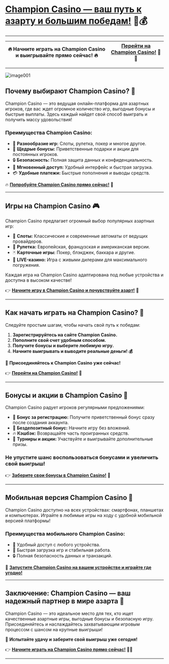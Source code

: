 # [Champion Casino — ваш путь к азарту и большим победам!](https://champcasino.ink/pobeda/doa-hats?p80412p305331p112c) 🎰💰  

---

| **🔥 Начните играть на Champion Casino и выигрывайте прямо сейчас! 🔥** | [**Перейти на Champion Casino!**](https://champcasino.ink/pobeda/doa-hats?p80412p305331p112c) 🎲✨ |
|:----------------------------------------------------------------------:|:------------------------------------------------------------------------:|

---
![image001](https://github.com/user-attachments/assets/8bb3f847-10fa-4ff0-ba0c-18c305017acf)

## **Почему выбирают Champion Casino? 🎯**  
Champion Casino — это ведущая онлайн-платформа для азартных игроков, где вас ждет огромное количество игр, выгодные бонусы и быстрые выплаты. Здесь каждый найдет свой способ выиграть и получить массу удовольствия!  

### **Преимущества Champion Casino:**  
- 🎰 **Разнообразие игр:** Слоты, рулетка, покер и многое другое.  
- 🎁 **Щедрые бонусы:** Приветственные подарки и акции для постоянных игроков.  
- 🔒 **Безопасность:** Полная защита данных и конфиденциальность.  
- 🚀 **Мгновенный доступ:** Удобный интерфейс и быстрая загрузка.  
- 💳 **Удобные платежи:** Быстрые пополнения и выводы средств.  

🔥 [**Попробуйте Champion Casino прямо сейчас!**](https://champcasino.ink/pobeda/doa-hats?p80412p305331p112c) 🎰  

---

## **Игры на Champion Casino 🎮**  
Champion Casino предлагает огромный выбор популярных азартных игр:  
- 🎰 **Слоты:** Классические и современные автоматы от ведущих провайдеров.  
- 🎲 **Рулетка:** Европейская, французская и американская версии.  
- 🃏 **Карточные игры:** Покер, блэкджек, баккара и другие.  
- 🎥 **LIVE-казино:** Игра с живыми дилерами для максимального погружения.  

Каждая игра на Champion Casino адаптирована под любые устройства и доступна в высоком качестве!  

👉 [**Начните игру в Champion Casino и почувствуйте азарт!**](https://champcasino.ink/pobeda/doa-hats?p80412p305331p112c) 🎉  

---

## **Как начать играть на Champion Casino? 🔑**  
Следуйте простым шагам, чтобы начать свой путь к победам:  

1. **Зарегистрируйтесь на сайте Champion Casino.**  
2. **Пополните свой счет удобным способом.**  
3. **Получите бонусы и выберите любимую игру.**  
4. **Начните выигрывать и выводите реальные деньги! 💰**  

🚀 **Присоединяйтесь к Champion Casino уже сейчас!**  

👉 [**Перейти на Champion Casino!**](https://champcasino.ink/pobeda/doa-hats?p80412p305331p112c) 🎯  

---

## **Бонусы и акции в Champion Casino 🎁**  
Champion Casino радует игроков регулярными предложениями:  
- 🎉 **Бонус за регистрацию:** Получите приветственный бонус сразу после создания аккаунта.  
- 🎁 **Бездепозитный бонус:** Начните игру без вложений.  
- 🔥 **Кэшбэк:** Возвращайте часть проигранных средств.  
- 🎯 **Турниры и акции:** Участвуйте и выигрывайте дополнительные призы.  

### **Не упустите шанс воспользоваться бонусами и увеличить свой выигрыш!**  

👉 [**Заберите свои бонусы в Champion Casino!**](https://champcasino.ink/pobeda/doa-hats?p80412p305331p112c) 🎰  

---

## **Мобильная версия Champion Casino 📱**  
Champion Casino доступно на всех устройствах: смартфонах, планшетах и компьютерах. Играйте в любимые игры на ходу с удобной мобильной версией платформы!  

### **Преимущества мобильного Champion Casino:**  
- 📲 Удобный доступ с любого устройства.  
- 🚀 Быстрая загрузка игр и стабильная работа.  
- 🔒 Полная безопасность данных и транзакций.  

🎰 [**Запустите Champion Casino на вашем устройстве и играйте где угодно!**](https://champcasino.ink/pobeda/doa-hats?p80412p305331p112c)  

---

## **Заключение: Champion Casino — ваш надежный партнер в мире азарта 🎉**  
Champion Casino — это идеальное место для тех, кто ищет качественные азартные игры, выгодные бонусы и безопасную игру. Присоединяйтесь и наслаждайтесь захватывающим игровым процессом с шансом на крупные выигрыши!  

🎯 **Испытайте удачу и заберите свой выигрыш уже сегодня!**  

👉 [**Начните играть на Champion Casino прямо сейчас!**](https://champcasino.ink/pobeda/doa-hats?p80412p305331p112c) 🎲🔥  

---

